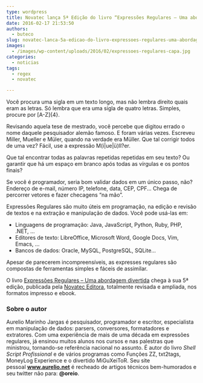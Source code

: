 ```yaml
---
type: wordpress
title: Novatec lança 5ª Edição do livro “Expressões Regulares – Uma abordagem divertida”
date: 2016-02-17 21:53:50
authors:
  - buteco
slug: novatec-lanca-5a-edicao-do-livro-expressoes-regulares-uma-abordagem-divertida
images:
  - /images/wp-content/uploads/2016/02/expressoes-regulares-capa.jpg
categories:
  - noticias
tags:
  - regex
  - novatec

---
```


Você procura uma sigla em um texto longo, mas não lembra direito quais eram as letras. Só lembra que era uma sigla de quatro letras. Simples, procure por [A-Z]{4}.

Revisando aquela tese de mestrado, você percebe que digitou errado o nome daquele pesquisador alemão famoso. E foram várias vezes. Escreveu Miller, Mueller e Müler, quando na verdade era Müller. Que tal corrigir todos de uma vez? Fácil, use a expressão M(i|ue|ü)ll?er.

Que tal encontrar todas as palavras repetidas repetidas em seu texto? Ou garantir que há um espaço em branco após todas as vírgulas e os pontos finais?

<!--more-->

Se você é programador, seria bom validar dados em um único passo, não? Endereço de e-mail, número IP, telefone, data, CEP, CPF... Chega de percorrer vetores e fazer checagens “na mão”.

Expressões Regulares são muito úteis em programação, na edição e revisão de textos e na extração e manipulação de dados. Você pode usá-las em:
<ul>
	<li>Linguagens de programação: Java, JavaScript, Python, Ruby, PHP, .NET, …</li>
	<li>Editores de texto: LibreOffice, Microsoft Word, Google Docs, Vim, Emacs, …</li>
	<li>Bancos de dados: Oracle, MySQL, PostgreSQL, SQLite…</li>
</ul>
Apesar de parecerem incompreensíveis, as expresses regulares são compostas de ferramentas simples e fáceis de assimilar.

O livro <a href="http://novatec.com.br/livros/expressoes-regulares-5ed/" target="_blank">Expressões Regulares – Uma abordagem divertida</a> chega à sua 5ª edição, publicada pela <a href="http://www.novatec.com.br/" target="_blank">Novatec Editora</a>, totalmente revisada e ampliada, nos formatos impresso e ebook.
<h3>Sobre o autor</h3>
Aurelio Marinho Jargas é pesquisador, programador e escritor, especialista em manipulação de dados: parsers, conversores, formatadores e extratores. Com uma experiência de mais de uma década em expressões regulares, já ensinou muitos alunos nos cursos e nas palestras que ministrou, tornando-se referência nacional no assunto. É autor do livro <em>Shell Script Profissional</em> e de vários programas como Funções ZZ, txt2tags, MoneyLog Experience e o divertido MiGuXeiToR. Seu site pessoal <strong><a href="http://www.aurelio.net/" target="_blank">www.aurelio.net</a></strong> é recheado de artigos técnicos bem-humorados e seu twitter não para: <strong>@oreio</strong>.
